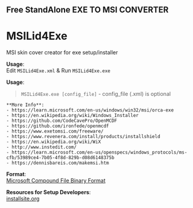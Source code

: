 ## Free StandAlone EXE TO MSI CONVERTER ###
# MSILid4Exe
MSI skin cover  creator for exe setup/installer

**Usage**:     
Edit ```MSILid4Exe.xml``` & Run ```MSILid4Exe.exe```       

**Usage**:        
>```MSILid4Exe.exe [config_file]``` - config_file (.xml) is optional

```
**More Info**:
- https://learn.microsoft.com/en-us/windows/win32/msi/orca-exe    
- https://en.wikipedia.org/wiki/Windows_Installer
- https://github.com/CodeCavePro/OpenMCDF      
- https://github.com/ironfede/openmcdf
- https://www.exetomsi.com/freeware/     
- https://www.revenera.com/install/products/installshield
- https://en.wikipedia.org/wiki/WiX
- http://www.instedit.com/
- https://learn.microsoft.com/en-us/openspecs/windows_protocols/ms-cfb/53989ce4-7b05-4f8d-829b-d08d6148375b
- https://dennisbareis.com/makemsi.htm            
 ```

**Format**:          
[Microsoft Compound File Binary Format]([MS-CFB].pdf)     

**Resources for Setup Developers**:    
[installsite.org](http://installsite.org/pages/en/msi/tips.htm)
